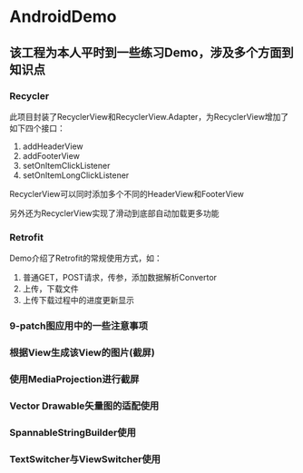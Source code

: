 # AndroidDemo

## 该工程为本人平时到一些练习Demo，涉及多个方面到知识点

### Recycler
此项目封装了RecyclerView和RecyclerView.Adapter，为RecyclerView增加了如下四个接口：   
1. addHeaderView   
2. addFooterView   
3. setOnItemClickListener   
4. setOnItemLongClickListener   

RecyclerView可以同时添加多个不同的HeaderView和FooterView   

另外还为RecyclerView实现了滑动到底部自动加载更多功能   

### Retrofit
Demo介绍了Retrofit的常规使用方式，如：   
1. 普通GET，POST请求，传参，添加数据解析Convertor   
2. 上传，下载文件   
3. 上传下载过程中的进度更新显示

### 9-patch图应用中的一些注意事项

### 根据View生成该View的图片(截屏)

### 使用MediaProjection进行截屏

### Vector Drawable矢量图的适配使用

### SpannableStringBuilder使用

### TextSwitcher与ViewSwitcher使用

